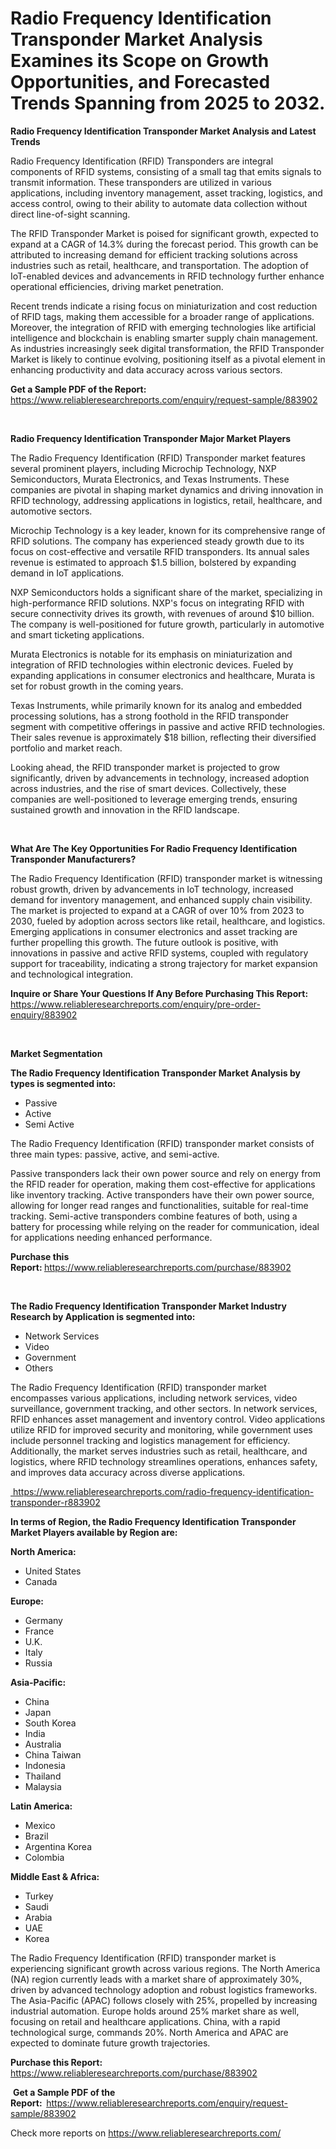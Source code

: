 <p><h1>Radio Frequency Identification Transponder Market Analysis Examines its Scope on Growth Opportunities, and Forecasted Trends Spanning from 2025 to 2032.</h1></p><p><strong>Radio Frequency Identification Transponder Market Analysis and Latest Trends</strong></p>
<p><p>Radio Frequency Identification (RFID) Transponders are integral components of RFID systems, consisting of a small tag that emits signals to transmit information. These transponders are utilized in various applications, including inventory management, asset tracking, logistics, and access control, owing to their ability to automate data collection without direct line-of-sight scanning.</p><p>The RFID Transponder Market is poised for significant growth, expected to expand at a CAGR of 14.3% during the forecast period. This growth can be attributed to increasing demand for efficient tracking solutions across industries such as retail, healthcare, and transportation. The adoption of IoT-enabled devices and advancements in RFID technology further enhance operational efficiencies, driving market penetration.</p><p>Recent trends indicate a rising focus on miniaturization and cost reduction of RFID tags, making them accessible for a broader range of applications. Moreover, the integration of RFID with emerging technologies like artificial intelligence and blockchain is enabling smarter supply chain management. As industries increasingly seek digital transformation, the RFID Transponder Market is likely to continue evolving, positioning itself as a pivotal element in enhancing productivity and data accuracy across various sectors.</p></p>
<p><strong>Get a Sample PDF of the Report:&nbsp;</strong> <a href="https://www.reliableresearchreports.com/enquiry/request-sample/883902?utm_campaign=2472&utm_medium=2&utm_source=Github&utm_content=ia&utm_term=12022025&utm_id=radio-frequency-identification-transponder">https://www.reliableresearchreports.com/enquiry/request-sample/883902</a></p>
<p>&nbsp;</p>
<p><strong>Radio Frequency Identification Transponder Major Market Players</strong></p>
<p><p>The Radio Frequency Identification (RFID) Transponder market features several prominent players, including Microchip Technology, NXP Semiconductors, Murata Electronics, and Texas Instruments. These companies are pivotal in shaping market dynamics and driving innovation in RFID technology, addressing applications in logistics, retail, healthcare, and automotive sectors.</p><p>Microchip Technology is a key leader, known for its comprehensive range of RFID solutions. The company has experienced steady growth due to its focus on cost-effective and versatile RFID transponders. Its annual sales revenue is estimated to approach $1.5 billion, bolstered by expanding demand in IoT applications.</p><p>NXP Semiconductors holds a significant share of the market, specializing in high-performance RFID solutions. NXP's focus on integrating RFID with secure connectivity drives its growth, with revenues of around $10 billion. The company is well-positioned for future growth, particularly in automotive and smart ticketing applications.</p><p>Murata Electronics is notable for its emphasis on miniaturization and integration of RFID technologies within electronic devices. Fueled by expanding applications in consumer electronics and healthcare, Murata is set for robust growth in the coming years.</p><p>Texas Instruments, while primarily known for its analog and embedded processing solutions, has a strong foothold in the RFID transponder segment with competitive offerings in passive and active RFID technologies. Their sales revenue is approximately $18 billion, reflecting their diversified portfolio and market reach.</p><p>Looking ahead, the RFID transponder market is projected to grow significantly, driven by advancements in technology, increased adoption across industries, and the rise of smart devices. Collectively, these companies are well-positioned to leverage emerging trends, ensuring sustained growth and innovation in the RFID landscape.</p></p>
<p>&nbsp;</p>
<p><strong>What Are The Key Opportunities For Radio Frequency Identification Transponder Manufacturers?</strong></p>
<p><p>The Radio Frequency Identification (RFID) transponder market is witnessing robust growth, driven by advancements in IoT technology, increased demand for inventory management, and enhanced supply chain visibility. The market is projected to expand at a CAGR of over 10% from 2023 to 2030, fueled by adoption across sectors like retail, healthcare, and logistics. Emerging applications in consumer electronics and asset tracking are further propelling this growth. The future outlook is positive, with innovations in passive and active RFID systems, coupled with regulatory support for traceability, indicating a strong trajectory for market expansion and technological integration.</p></p>
<p><strong>Inquire or Share Your Questions If Any Before Purchasing This Report:</strong> <a href="https://www.reliableresearchreports.com/enquiry/pre-order-enquiry/883902?utm_campaign=2472&utm_medium=2&utm_source=Github&utm_content=ia&utm_term=12022025&utm_id=radio-frequency-identification-transponder">https://www.reliableresearchreports.com/enquiry/pre-order-enquiry/883902</a></p>
<p>&nbsp;</p>
<p><strong>Market Segmentation</strong></p>
<p><strong>The Radio Frequency Identification Transponder Market Analysis by types is segmented into:</strong></p>
<p><ul><li>Passive</li><li>Active</li><li>Semi Active</li></ul></p>
<p><p>The Radio Frequency Identification (RFID) transponder market consists of three main types: passive, active, and semi-active. </p><p>Passive transponders lack their own power source and rely on energy from the RFID reader for operation, making them cost-effective for applications like inventory tracking. Active transponders have their own power source, allowing for longer read ranges and functionalities, suitable for real-time tracking. Semi-active transponders combine features of both, using a battery for processing while relying on the reader for communication, ideal for applications needing enhanced performance.</p></p>
<p><strong>Purchase this Report:&nbsp;</strong><a href="https://www.reliableresearchreports.com/purchase/883902?utm_campaign=2472&utm_medium=2&utm_source=Github&utm_content=ia&utm_term=12022025&utm_id=radio-frequency-identification-transponder">https://www.reliableresearchreports.com/purchase/883902</a></p>
<p>&nbsp;</p>
<p><strong>The Radio Frequency Identification Transponder Market Industry Research by Application is segmented into:</strong></p>
<p><ul><li>Network Services</li><li>Video</li><li>Government</li><li>Others</li></ul></p>
<p><p>The Radio Frequency Identification (RFID) transponder market encompasses various applications, including network services, video surveillance, government tracking, and other sectors. In network services, RFID enhances asset management and inventory control. Video applications utilize RFID for improved security and monitoring, while government uses include personnel tracking and logistics management for efficiency. Additionally, the market serves industries such as retail, healthcare, and logistics, where RFID technology streamlines operations, enhances safety, and improves data accuracy across diverse applications.</p></p>
<p><a href="https://www.reliableresearchreports.com/radio-frequency-identification-transponder-r883902?utm_campaign=2472&utm_medium=2&utm_source=Github&utm_content=ia&utm_term=12022025&utm_id=radio-frequency-identification-transponder">&nbsp;https://www.reliableresearchreports.com/radio-frequency-identification-transponder-r883902</a></p>
<p><strong>In terms of Region, the Radio Frequency Identification Transponder Market Players available by Region are:</strong></p>
<p>
    <p> <strong> North America: </strong>
        <ul>
            <li>United States</li>
            <li>Canada</li>
        </ul>
        </p> 
    <p> <strong> Europe: </strong>
        <ul>
            <li>Germany</li>
            <li>France</li>
            <li>U.K.</li>
            <li>Italy</li>
            <li>Russia</li>
        </ul>
        </p> 
    <p> <strong> Asia-Pacific: </strong>
        <ul>
            <li>China</li>
            <li>Japan</li>
            <li>South Korea</li>
            <li>India</li>
            <li>Australia</li>
            <li>China Taiwan</li>
            <li>Indonesia</li>
            <li>Thailand</li>
            <li>Malaysia</li>
        </ul>
        </p> 
    <p> <strong> Latin America: </strong>
        <ul>
            <li>Mexico</li>
            <li>Brazil</li>
            <li>Argentina Korea</li>
            <li>Colombia</li>
        </ul>
        </p> 
    <p> <strong> Middle East & Africa: </strong>
        <ul>
            <li>Turkey</li>
            <li>Saudi</li>
            <li>Arabia</li>
            <li>UAE</li>
            <li>Korea</li>
        </ul>
    </p>
    </p>
<p><p>The Radio Frequency Identification (RFID) transponder market is experiencing significant growth across various regions. The North America (NA) region currently leads with a market share of approximately 30%, driven by advanced technology adoption and robust logistics frameworks. The Asia-Pacific (APAC) follows closely with 25%, propelled by increasing industrial automation. Europe holds around 25% market share as well, focusing on retail and healthcare applications. China, with a rapid technological surge, commands 20%. North America and APAC are expected to dominate future growth trajectories.</p></p>
<p><strong>Purchase this Report: </strong><a href="https://www.reliableresearchreports.com/purchase/883902?utm_campaign=2472&utm_medium=2&utm_source=Github&utm_content=ia&utm_term=12022025&utm_id=radio-frequency-identification-transponder">https://www.reliableresearchreports.com/purchase/883902</a></p>
<p>&nbsp;<strong>Get a Sample PDF of the Report:&nbsp;&nbsp;</strong><a href="https://www.reliableresearchreports.com/enquiry/request-sample/883902?utm_campaign=2472&utm_medium=2&utm_source=Github&utm_content=ia&utm_term=12022025&utm_id=radio-frequency-identification-transponder">https://www.reliableresearchreports.com/enquiry/request-sample/883902</a></p>
<p><strong></strong></p>
<p>Check more reports on <a href="https://www.reliableresearchreports.com/?utm_campaign=2472&utm_medium=2&utm_source=Github&utm_content=ia&utm_term=12022025&utm_id=radio-frequency-identification-transponder">https://www.reliableresearchreports.com/</a></p>